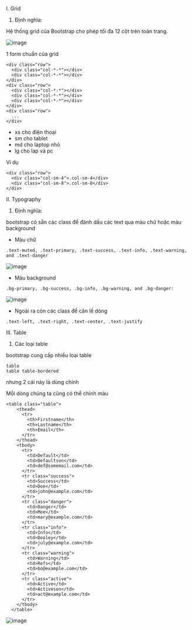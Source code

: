I. Grid
1. Định nghĩa:

Hệ thống grid của Bootstrap cho phép tối đa 12 cột trên toàn trang.

![image](https://user-images.githubusercontent.com/45547213/54729197-bc7cc200-4bb4-11e9-8047-60071beca69f.png)

1 form chuẩn của grid
```
<div class="row">
  <div class="col-*-*"></div>
  <div class="col-*-*"></div>
</div>
<div class="row">
  <div class="col-*-*"></div>
  <div class="col-*-*"></div>
  <div class="col-*-*"></div>
</div>
<div class="row">
  ...
</div>
```

- xs cho điện thoại
- sm cho tablet
- md cho laptop nhỏ
- lg cho lap và pc

Ví dụ

```
<div class="row">
  <div class="col-sm-4">.col-sm-4</div>
  <div class="col-sm-8">.col-sm-8</div>
</div>
```

II. Typography
1. Định nghĩa:

bootstrap có sẵn các class để đánh dấu các text qua màu chữ hoặc màu background

- Màu chữ
```
.text-muted, .text-primary, .text-success, .text-info, .text-warning, and .text-danger
```

![image](https://user-images.githubusercontent.com/45547213/54729558-df0fda80-4bb6-11e9-836f-b11bc897b20e.png)

- Màu background

```
.bg-primary, .bg-success, .bg-info, .bg-warning, and .bg-danger:
```
![image](https://user-images.githubusercontent.com/45547213/54729603-17afb400-4bb7-11e9-8d8a-e4cd6b288e62.png)


- Ngoài ra còn các class để căn lề dòng
```
.text-left, .text-right, .text-center, .text-justify
```

III. Table

1. Các loại table

bootstrap cung cấp nhiều loại table
```
table
table table-bordered
```
nhưng 2 cái này là dùng chính

Mỗi dòng chúng ta cũng có thể chỉnh màu
```
<table class="table">
    <thead>
      <tr>
        <th>Firstname</th>
        <th>Lastname</th>
        <th>Email</th>
      </tr>
    </thead>
    <tbody>
      <tr>
        <td>Default</td>
        <td>Defaultson</td>
        <td>def@somemail.com</td>
      </tr>      
      <tr class="success">
        <td>Success</td>
        <td>Doe</td>
        <td>john@example.com</td>
      </tr>
      <tr class="danger">
        <td>Danger</td>
        <td>Moe</td>
        <td>mary@example.com</td>
      </tr>
      <tr class="info">
        <td>Info</td>
        <td>Dooley</td>
        <td>july@example.com</td>
      </tr>
      <tr class="warning">
        <td>Warning</td>
        <td>Refs</td>
        <td>bo@example.com</td>
      </tr>
      <tr class="active">
        <td>Active</td>
        <td>Activeson</td>
        <td>act@example.com</td>
      </tr>
    </tbody>
  </table>
  ```
  
  
![image](https://user-images.githubusercontent.com/45547213/54730407-5cd5e500-4bbb-11e9-82d8-6efa4e8c0e47.png)












